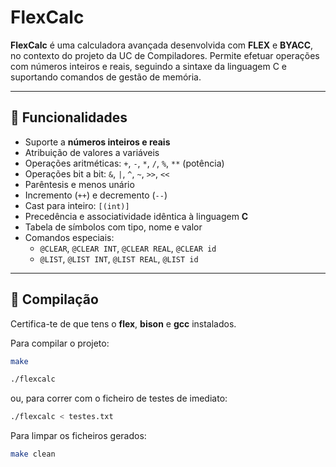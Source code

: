 # FlexCalc

**FlexCalc** é uma calculadora avançada desenvolvida com **FLEX** e **BYACC**, no contexto do projeto da UC de Compiladores. Permite efetuar operações com números inteiros e reais, seguindo a sintaxe da linguagem C e suportando comandos de gestão de memória.

---

## 🧩 Funcionalidades

- Suporte a **números inteiros e reais**
- Atribuição de valores a variáveis
- Operações aritméticas: `+`, `-`, `*`, `/`, `%`, `**` (potência)
- Operações bit a bit: `&`, `|`, `^`, `~`, `>>`, `<<`
- Parêntesis e menos unário
- Incremento (`++`) e decremento (`--`)
- Cast para inteiro: `[(int)]`
- Precedência e associatividade idêntica à linguagem **C**
- Tabela de símbolos com tipo, nome e valor
- Comandos especiais:
  - `@CLEAR`, `@CLEAR INT`, `@CLEAR REAL`, `@CLEAR id`
  - `@LIST`, `@LIST INT`, `@LIST REAL`, `@LIST id`

---

## 🔧 Compilação

Certifica-te de que tens o **flex**, **bison** e **gcc** instalados.

Para compilar o projeto:

```bash
make

./flexcalc
```
ou, para correr com o ficheiro de testes de imediato: 
```bash
./flexcalc < testes.txt
```

Para limpar os ficheiros gerados: 
```bash
make clean
````

